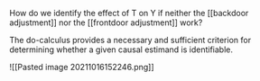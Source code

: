 How do we identify the effect of T on Y if neither the [[backdoor adjustment]] nor the [[frontdoor adjustment]] work?

The do-calculus provides a necessary and sufficient criterion for determining whether a given causal estimand is identifiable.


![[Pasted image 20211016152246.png]]
